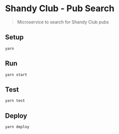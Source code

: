 # Shandy Club - Pub Search

> Microservice to search for Shandy Club pubs

## Setup
```
yarn
```

## Run
```
yarn start
```

## Test
```
yarn test
```

## Deploy
```
yarn deploy
```
